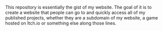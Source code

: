 This repository is essentially the gist of my website. The goal of it is to create a website that people can go to and quickly access all of my published projects, whether they are a subdomain of my website, a game hosted on Itch.io or something else along those lines.

